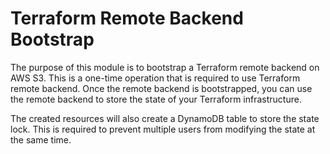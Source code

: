 # Terraform Remote Backend Bootstrap

The purpose of this module is to bootstrap a Terraform remote backend on AWS S3.  This is a one-time operation that is required to use Terraform remote backend.  Once the remote backend is bootstrapped, you can use the remote backend to store the state of your Terraform infrastructure.

The created resources will also create a DynamoDB table to store the state lock.  This is required to prevent multiple users from modifying the state at the same time.

